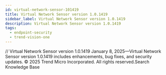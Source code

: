 ```yaml
---
id: virtual-network-sensor-101419
title: Virtual Network Sensor version 1.0.1419
sidebar_label: Virtual Network Sensor version 1.0.1419
description: Virtual Network Sensor version 1.0.1419
tags:
  - endpoint-security
  - trend-vision-one
---
```


/*<![CDATA[*/ $('#title').html($('meta[name=map-description]').attr('content')); /*]]>*/ Virtual Network Sensor version 1.0.1419 January 8, 2025—Virtual Network Sensor version 1.0.1419 includes enhancements, bug fixes, and security updates. © 2025 Trend Micro Incorporated. All rights reserved.Search Knowledge Base